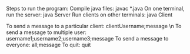 Steps to run the program:
Compile java files: javac *.java
On one terminal, run the server: java Server
Run clients on other terminals: java Client

To send a message to a particular client: clientUsername;message \n
To send a message to multiple user: username1;username2;username3;message
To send a message to everyone: all;message
To quit: quit
